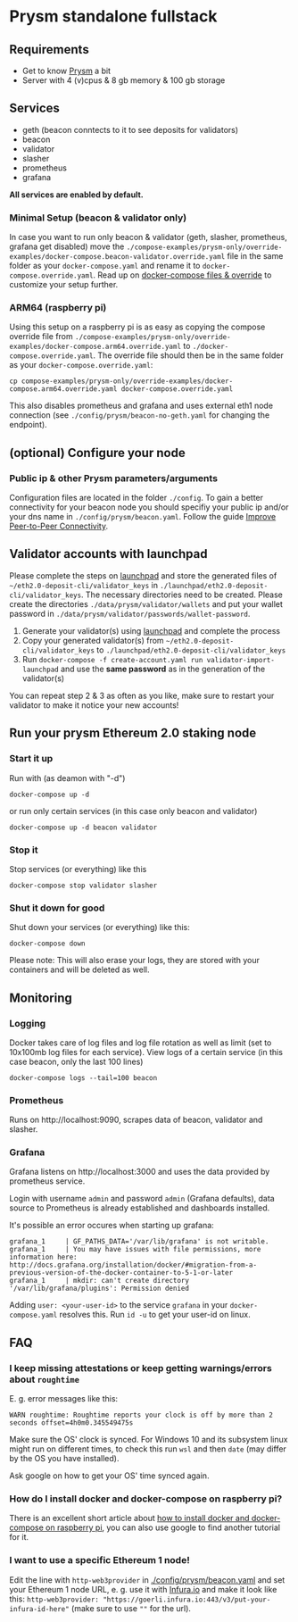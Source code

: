 # Prysm standalone fullstack

## Requirements
* Get to know [Prysm](https://docs.prylabs.network/docs/getting-started/) a bit
* Server with 4 (v)cpus & 8 gb memory & 100 gb storage

## Services
* geth (beacon conntects to it to see deposits for validators)
* beacon
* validator
* slasher
* prometheus
* grafana

**All services are enabled by default.**

### Minimal Setup (beacon & validator only)
In case you want to run only beacon & validator (geth, slasher, prometheus, grafana get disabled) move the `./compose-examples/prysm-only/override-examples/docker-compose.beacon-validator.override.yaml` file in the same folder as your `docker-compose.yaml` and rename it to `docker-compose.override.yaml`. Read up on [docker-compose files & override](https://docs.docker.com/compose/extends/#multiple-compose-files) to customize your setup further.

### ARM64 (raspberry pi)
Using this setup on a raspberry pi is as easy as copying the compose override file from `./compose-examples/prysm-only/override-examples/docker-compose.arm64.override.yaml` to `./docker-compose.override.yaml`. The override file should then be in the same folder as your `docker-compose.override.yaml`:
```
cp compose-examples/prysm-only/override-examples/docker-compose.arm64.override.yaml docker-compose.override.yaml
```
This also disables prometheus and grafana and uses external eth1 node connection (see `./config/prysm/beacon-no-geth.yaml` for changing the endpoint).

## (optional) Configure your node

### Public ip & other Prysm parameters/arguments
Configuration files are located in the folder `./config`. To gain a better connectivity for your beacon node you should specifiy your public ip and/or your dns name in `./config/prysm/beacon.yaml`. Follow the guide [Improve Peer-to-Peer Connectivity](https://docs.prylabs.network/docs/prysm-usage/p2p-host-ip/).

## Validator accounts with launchpad
Please complete the steps on [launchpad](https://pyrmont.launchpad.ethereum.org/) and store the generated files of `~/eth2.0-deposit-cli/validator_keys` in `./launchpad/eth2.0-deposit-cli/validator_keys`. The necessary directories need to be created. Please create the directories `./data/prysm/validator/wallets` and put your wallet password in `./data/prysm/validator/passwords/wallet-password`.

1. Generate your validator(s) using [launchpad](https://pyrmont.launchpad.ethereum.org/) and complete the process
2. Copy your generated validator(s) from `~/eth2.0-deposit-cli/validator_keys` to `./launchpad/eth2.0-deposit-cli/validator_keys`
3. Run `docker-compose -f create-account.yaml run validator-import-launchpad` and use the **same password** as in the generation of the validator(s)

You can repeat step 2 & 3 as often as you like, make sure to restart your validator to make it notice your new accounts!

## Run your prysm Ethereum 2.0 staking node

### Start it up
Run with (as deamon with "-d")
```
docker-compose up -d
```
or run only certain services (in this case only beacon and validator)
```
docker-compose up -d beacon validator
```

### Stop it
Stop services (or everything) like this
```
docker-compose stop validator slasher
```

### Shut it down for good
Shut down your services (or everything) like this:
```
docker-compose down
```
Please note: This will also erase your logs, they are stored with your containers and will be deleted as well.

## Monitoring
### Logging
Docker takes care of log files and log file rotation as well as limit (set to 10x100mb log files for each service).
View logs of a certain service (in this case beacon, only the last 100 lines)
```
docker-compose logs --tail=100 beacon
```

### Prometheus
Runs on http://localhost:9090, scrapes data of beacon, validator and slasher.

### Grafana
Grafana listens on http://localhost:3000 and uses the data provided by prometheus service.

Login with username `admin` and password `admin` (Grafana defaults), data source to Prometheus is already established and dashboards installed.

It's possible an error occures when starting up grafana:
```
grafana_1     | GF_PATHS_DATA='/var/lib/grafana' is not writable.
grafana_1     | You may have issues with file permissions, more information here: http://docs.grafana.org/installation/docker/#migration-from-a-previous-version-of-the-docker-container-to-5-1-or-later
grafana_1     | mkdir: can't create directory '/var/lib/grafana/plugins': Permission denied
```
Adding `user: <your-user-id>` to the service `grafana` in your `docker-compose.yaml` resolves this. Run `id -u` to get your user-id on linux.

## FAQ
### I keep missing attestations or keep getting warnings/errors about `roughtime`
E. g. error messages like this:
```
WARN roughtime: Roughtime reports your clock is off by more than 2 seconds offset=4h0m0.345549475s
```
Make sure the OS' clock is synced. For Windows 10 and its subsystem linux might run on different times, to check this run `wsl` and then `date` (may differ by the OS you have installed).

Ask google on how to get your OS' time synced again.

### How do I install docker and docker-compose on raspberry pi?
There is an excellent short article about [how to install docker and docker-compose on raspberry pi](https://dev.to/rohansawant/installing-docker-and-docker-compose-on-the-raspberry-pi-in-5-simple-steps-3mgl), you can also use google to find another tutorial for it.

### I want to use a specific Ethereum 1 node!
Edit the line with `http-web3provider` in [./config/prysm/beacon.yaml](/config/prysm/beacon.yaml) and set your Ethereum 1 node URL, e. g. use it with [Infura.io](https://infura.io/) and make it look like this: `http-web3provider: "https://goerli.infura.io:443/v3/put-your-infura-id-here"` (make sure to use `""` for the url).